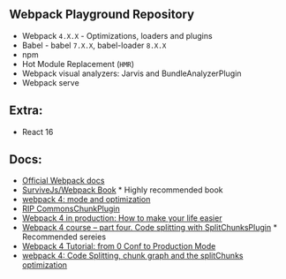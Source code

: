 Webpack Playground Repository
---

* Webpack `4.X.X` - Optimizations, loaders and plugins
* Babel - babel `7.X.X`, babel-loader `8.X.X`
* npm
* Hot Module Replacement (`HMR`)
* Webpack visual analyzers: Jarvis and BundleAnalyzerPlugin
* Webpack serve

Extra:
---

* React 16


Docs:
---

* [Official Webpack docs](https://webpack.js.org/concepts/)
* [SurviveJs/Webpack Book](https://github.com/survivejs/webpack-book) * Highly recommended book
* [webpack 4: mode and optimization](https://medium.com/webpack/webpack-4-mode-and-optimization-5423a6bc597a)
* [RIP CommonsChunkPlugin](https://gist.github.com/sokra/1522d586b8e5c0f5072d7565c2bee693)
* [Webpack 4 in production: How to make your life easier](https://medium.com/@hpux/webpack-4-in-production-how-make-your-life-easier-4d03e2e5b081)
* [Webpack 4 course – part four. Code splitting with SplitChunksPlugin](https://wanago.io/2018/06/04/code-splitting-with-splitchunksplugin-in-webpack-4/) * Recommended sereies
* [Webpack 4 Tutorial: from 0 Conf to Production Mode](https://www.valentinog.com/blog/webpack-tutorial/)
* [webpack 4: Code Splitting, chunk graph and the splitChunks optimization](https://medium.com/webpack/webpack-4-code-splitting-chunk-graph-and-the-splitchunks-optimization-be739a861366)
